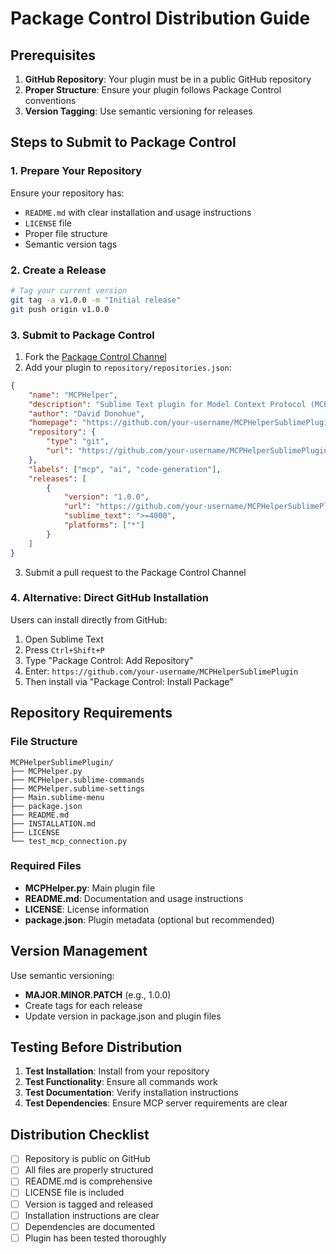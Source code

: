 # Package Control Distribution Guide

## Prerequisites

1. **GitHub Repository**: Your plugin must be in a public GitHub repository
2. **Proper Structure**: Ensure your plugin follows Package Control conventions
3. **Version Tagging**: Use semantic versioning for releases

## Steps to Submit to Package Control

### 1. Prepare Your Repository

Ensure your repository has:
- `README.md` with clear installation and usage instructions
- `LICENSE` file
- Proper file structure
- Semantic version tags

### 2. Create a Release

```bash
# Tag your current version
git tag -a v1.0.0 -m "Initial release"
git push origin v1.0.0
```

### 3. Submit to Package Control

1. Fork the [Package Control Channel](https://github.com/wbond/package_control_channel)
2. Add your plugin to `repository/repositories.json`:

```json
{
    "name": "MCPHelper",
    "description": "Sublime Text plugin for Model Context Protocol (MCP) integration",
    "author": "David Donohue",
    "homepage": "https://github.com/your-username/MCPHelperSublimePlugin",
    "repository": {
        "type": "git",
        "url": "https://github.com/your-username/MCPHelperSublimePlugin.git"
    },
    "labels": ["mcp", "ai", "code-generation"],
    "releases": [
        {
            "version": "1.0.0",
            "url": "https://github.com/your-username/MCPHelperSublimePlugin/archive/v1.0.0.zip",
            "sublime_text": ">=4000",
            "platforms": ["*"]
        }
    ]
}
```

3. Submit a pull request to the Package Control Channel

### 4. Alternative: Direct GitHub Installation

Users can install directly from GitHub:

1. Open Sublime Text
2. Press `Ctrl+Shift+P`
3. Type "Package Control: Add Repository"
4. Enter: `https://github.com/your-username/MCPHelperSublimePlugin`
5. Then install via "Package Control: Install Package"

## Repository Requirements

### File Structure
```
MCPHelperSublimePlugin/
├── MCPHelper.py
├── MCPHelper.sublime-commands
├── MCPHelper.sublime-settings
├── Main.sublime-menu
├── package.json
├── README.md
├── INSTALLATION.md
├── LICENSE
└── test_mcp_connection.py
```

### Required Files
- **MCPHelper.py**: Main plugin file
- **README.md**: Documentation and usage instructions
- **LICENSE**: License information
- **package.json**: Plugin metadata (optional but recommended)

## Version Management

Use semantic versioning:
- **MAJOR.MINOR.PATCH** (e.g., 1.0.0)
- Create tags for each release
- Update version in package.json and plugin files

## Testing Before Distribution

1. **Test Installation**: Install from your repository
2. **Test Functionality**: Ensure all commands work
3. **Test Documentation**: Verify installation instructions
4. **Test Dependencies**: Ensure MCP server requirements are clear

## Distribution Checklist

- [ ] Repository is public on GitHub
- [ ] All files are properly structured
- [ ] README.md is comprehensive
- [ ] LICENSE file is included
- [ ] Version is tagged and released
- [ ] Installation instructions are clear
- [ ] Dependencies are documented
- [ ] Plugin has been tested thoroughly 